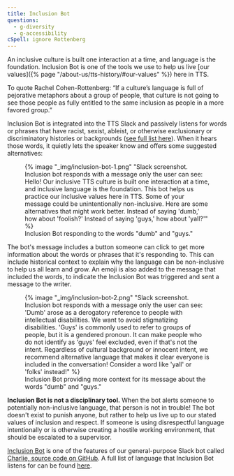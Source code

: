```yaml
---
title: Inclusion Bot
questions:
  - g-diversity
  - g-accessibility
cSpell: ignore Rottenberg
---
```


An inclusive culture is built one interaction at a time, and language is the
foundation. Inclusion Bot is one of the tools we use to help us live [our
values]({% page "/about-us/tts-history/#our-values" %}) here in TTS.

To quote Rachel Cohen-Rottenberg: “If a culture’s language is full of pejorative
metaphors about a group of people, that culture is not going to see those people
as fully entitled to the same inclusion as people in a more favored group.”

Inclusion Bot is integrated into the TTS Slack and passively listens for words
or phrases that have racist, sexist, ableist, or otherwise exclusionary or
discriminatory histories or backgrounds
([see full list here](https://github.com/18F/charlie/blob/main/InclusionBot.md#ableist)).
When it hears those words, it quietly lets the speaker know and offers some
suggested alternatives:

<figure>
  {% image "_img/inclusion-bot-1.png" "Slack screenshot. Inclusion bot responds with a message only the user can see: Hello! Our inclusive TTS culture is built one interaction at a time, and inclusive language is the foundation. This bot helps us practice our inclusive values here in TTS. Some of your message could be unintentionally non-inclusive. Here are some alternatives that might work better. Instead of saying 'dumb,' how about 'foolish?' Instead of saying 'guys,' how about 'yall?'" %}
  <figcaption>
    Inclusion Bot responding to the words "dumb" and "guys."
  </figcaption>
</figure>

The bot's message includes a button someone can click to get more information
about the words or phrases that it's responding to. This can include historical
context to explain why the language can be non-inclusive to help us all learn
and grow. An emoji is also added to the message that included the words, to
indicate the Inclusion Bot was triggered and sent a message to the writer.

<figure>
  {% image "_img/inclusion-bot-2.png" "Slack screenshot. Inclusion bot responds with a message only the user can see: 'Dumb' arose as a derogatory reference to people with intellectual disabilities. We want to avoid stigmatizing disabilities. 'Guys' is commonly used to refer to groups of people, but it is a gendered pronoun. It can make people who do not identify as 'guys' feel excluded, even if that's not the intent. Regardless of cultural background or innocent intent, we recommend alternative language that makes it clear everyone is included in the conversation! Consider a word like 'yall' or 'folks' instead!" %}
  <figcaption>
    Inclusion Bot providing more context for its message about the words "dumb"
    and "guys."
  </figcaption>
</figure>

**Inclusion Bot is not a disciplinary tool.** When the bot alerts someone to
potentially non-inclusive language, that person is not in trouble! The bot
doesn't exist to punish anyone, but rather to help us live up to our stated
values of inclusion and respect. If someone is using disrespectful language
intentionally or is otherwise creating a hostile working environment, that
should be escalated to a supervisor.

[Inclusion Bot](https://github.com/18F/charlie/blob/main/InclusionBot.md) is one
of the features of our general-purpose Slack bot called
[Charlie, source code on GitHub](https://github.com/18f/charlie#inclusion-bot).
A full list of language that Inclusion Bot listens for can be found
[here](https://github.com/18F/charlie/blob/main/InclusionBot.md#ableist).